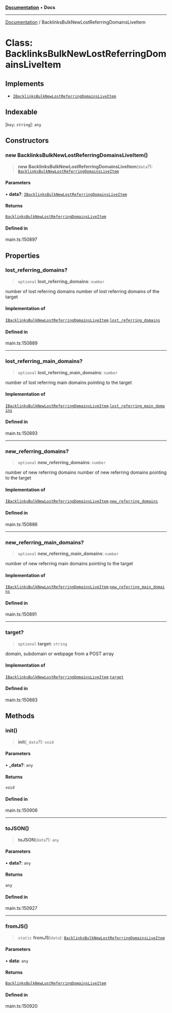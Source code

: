 [**Documentation**](../README.md) • **Docs**

***

[Documentation](../globals.md) / BacklinksBulkNewLostReferringDomainsLiveItem

# Class: BacklinksBulkNewLostReferringDomainsLiveItem

## Implements

- [`IBacklinksBulkNewLostReferringDomainsLiveItem`](../interfaces/IBacklinksBulkNewLostReferringDomainsLiveItem.md)

## Indexable

 \[`key`: `string`\]: `any`

## Constructors

### new BacklinksBulkNewLostReferringDomainsLiveItem()

> **new BacklinksBulkNewLostReferringDomainsLiveItem**(`data`?): [`BacklinksBulkNewLostReferringDomainsLiveItem`](BacklinksBulkNewLostReferringDomainsLiveItem.md)

#### Parameters

• **data?**: [`IBacklinksBulkNewLostReferringDomainsLiveItem`](../interfaces/IBacklinksBulkNewLostReferringDomainsLiveItem.md)

#### Returns

[`BacklinksBulkNewLostReferringDomainsLiveItem`](BacklinksBulkNewLostReferringDomainsLiveItem.md)

#### Defined in

main.ts:150897

## Properties

### lost\_referring\_domains?

> `optional` **lost\_referring\_domains**: `number`

number of lost referring domains
number of lost referring domains of the target

#### Implementation of

[`IBacklinksBulkNewLostReferringDomainsLiveItem`](../interfaces/IBacklinksBulkNewLostReferringDomainsLiveItem.md).[`lost_referring_domains`](../interfaces/IBacklinksBulkNewLostReferringDomainsLiveItem.md#lost_referring_domains)

#### Defined in

main.ts:150889

***

### lost\_referring\_main\_domains?

> `optional` **lost\_referring\_main\_domains**: `number`

number of lost referring main domains pointing to the target

#### Implementation of

[`IBacklinksBulkNewLostReferringDomainsLiveItem`](../interfaces/IBacklinksBulkNewLostReferringDomainsLiveItem.md).[`lost_referring_main_domains`](../interfaces/IBacklinksBulkNewLostReferringDomainsLiveItem.md#lost_referring_main_domains)

#### Defined in

main.ts:150893

***

### new\_referring\_domains?

> `optional` **new\_referring\_domains**: `number`

number of new referring domains
number of new referring domains pointing to the target

#### Implementation of

[`IBacklinksBulkNewLostReferringDomainsLiveItem`](../interfaces/IBacklinksBulkNewLostReferringDomainsLiveItem.md).[`new_referring_domains`](../interfaces/IBacklinksBulkNewLostReferringDomainsLiveItem.md#new_referring_domains)

#### Defined in

main.ts:150886

***

### new\_referring\_main\_domains?

> `optional` **new\_referring\_main\_domains**: `number`

number of new referring main domains pointing to the target

#### Implementation of

[`IBacklinksBulkNewLostReferringDomainsLiveItem`](../interfaces/IBacklinksBulkNewLostReferringDomainsLiveItem.md).[`new_referring_main_domains`](../interfaces/IBacklinksBulkNewLostReferringDomainsLiveItem.md#new_referring_main_domains)

#### Defined in

main.ts:150891

***

### target?

> `optional` **target**: `string`

domain, subdomain or webpage from a POST array

#### Implementation of

[`IBacklinksBulkNewLostReferringDomainsLiveItem`](../interfaces/IBacklinksBulkNewLostReferringDomainsLiveItem.md).[`target`](../interfaces/IBacklinksBulkNewLostReferringDomainsLiveItem.md#target)

#### Defined in

main.ts:150883

## Methods

### init()

> **init**(`_data`?): `void`

#### Parameters

• **\_data?**: `any`

#### Returns

`void`

#### Defined in

main.ts:150906

***

### toJSON()

> **toJSON**(`data`?): `any`

#### Parameters

• **data?**: `any`

#### Returns

`any`

#### Defined in

main.ts:150927

***

### fromJS()

> `static` **fromJS**(`data`): [`BacklinksBulkNewLostReferringDomainsLiveItem`](BacklinksBulkNewLostReferringDomainsLiveItem.md)

#### Parameters

• **data**: `any`

#### Returns

[`BacklinksBulkNewLostReferringDomainsLiveItem`](BacklinksBulkNewLostReferringDomainsLiveItem.md)

#### Defined in

main.ts:150920
